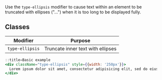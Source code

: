Use the `type-ellipsis` modifier to cause text within an element to be truncated with ellipses ("...") when it is too long to be displayed fully.

## Classes

Modifier | Purpose
---------|--------
`type-ellipsis` | Truncate inner text with ellipses

```jsx harmony
::title=Basic example
<div className="type-ellipsis" style={{width: '250px'}}>
  Lorem ipsum dolor sit amet, consectetur adipisicing elit, sed do eiusmod tempor incididunt ut labore et dolore magna aliqua. Ut enim ad minim veniam, quis nostrud exercitation ullamco laboris nisi ut aliquip ex ea commodo consequat. Duis aute irure dolor in reprehenderit in voluptate velit esse cillum dolore eu fugiat nulla pariatur. Excepteur sint occaecat cupidatat non proident, sunt in culpa qui officia deserunt mollit anim id est laborum.
</div>
```